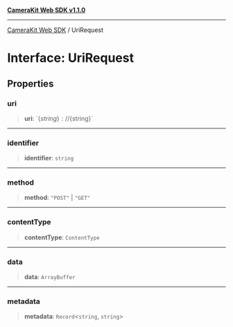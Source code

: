 [**CameraKit Web SDK v1.1.0**](../README.md)

***

[CameraKit Web SDK](../globals.md) / UriRequest

# Interface: UriRequest

## Properties

### uri

> **uri**: \`$\{string\}://$\{string\}\`

***

### identifier

> **identifier**: `string`

***

### method

> **method**: `"POST"` \| `"GET"`

***

### contentType

> **contentType**: `ContentType`

***

### data

> **data**: `ArrayBuffer`

***

### metadata

> **metadata**: `Record`\<`string`, `string`\>
